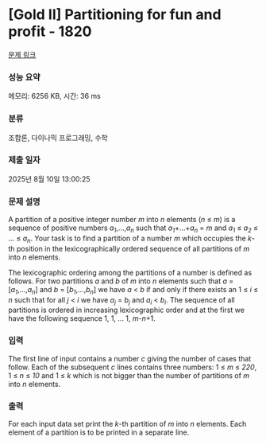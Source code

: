 # [Gold II] Partitioning for fun and profit - 1820 

[문제 링크](https://www.acmicpc.net/problem/1820) 

### 성능 요약

메모리: 6256 KB, 시간: 36 ms

### 분류

조합론, 다이나믹 프로그래밍, 수학

### 제출 일자

2025년 8월 10일 13:00:25

### 문제 설명

<p>A partition of a positive integer number <em>m</em> into <em>n</em> elements (<em>n</em> ≤ <em>m</em>) is a sequence of positive numbers <em>a<sub>1</sub></em>,...,<em>a<sub>n</sub></em> such that <em>a<sub>1</sub></em>+...+<em>a<sub>n</sub></em> = <em>m</em> and <em>a<sub>1</sub></em> ≤ <em>a<sub>2</sub></em> ≤ ... ≤ <em>a<sub>n</sub></em>. Your task is to find a partition of a number <em>m</em> which occupies the <em>k</em>-th position in the lexicographically ordered sequence of all partitions of <em>m</em> into <em>n</em> elements.</p>

<p>The lexicographic ordering among the partitions of a number is defined as follows. For two partitions <em>a</em> and <em>b</em> of <em>m</em> into <em>n</em> elements such that <em>a</em> = [<em>a<sub>1</sub></em>,...,<em>a<sub>n</sub></em>] and <em>b</em> = [<em>b<sub>1</sub></em>,...,<em>b<sub>n</sub></em>] we have <em>a</em>  <  <em>b</em> if and only if there exists an 1 ≤ <em>i</em> ≤ <em>n</em> such that for all <em>j</em> < <em>i</em> we have <em>a<sub>j</sub></em> = <em>b<sub>j</sub></em> and <em>a<sub>i</sub></em> < <em>b<sub>i</sub></em>. The sequence of all partitions is ordered in increasing lexicographic order and at the first we have the following sequence 1, 1, ... 1, <em>m</em>-<em>n</em>+1.</p>

### 입력 

 <p>The first line of input contains a number <em>c</em> giving the number of cases that follow. Each of the subsequent <em>c</em> lines contains three numbers: 1 ≤ <em>m</em> ≤ <em>220</em>, 1 ≤ <em>n</em> ≤ <em>10</em> and 1 ≤ <em>k</em> which is not bigger than the number of partitions of <em>m</em> into <em>n</em> elements.</p>

### 출력 

 <p>For each input data set print the <em>k</em>-th partition of <em>m</em> into <em>n</em> elements. Each element of a partition is to be printed in a separate line.</p>

